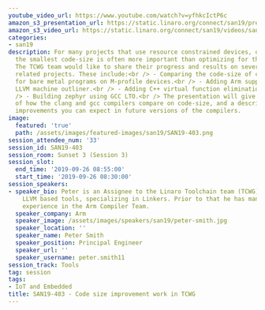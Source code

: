 ```yaml
---
youtube_video_url: https://www.youtube.com/watch?v=yfhkcIctP6c
amazon_s3_presentation_url: https://static.linaro.org/connect/san19/presentations/san19-403.pdf
amazon_s3_video_url: https://static.linaro.org/connect/san19/videos/san19-403.mp4
categories:
- san19
description: For many projects that use resource constrained devices, optimizing for
  the smallest code-size is often more important than optimizing for the highest performance.
  The TCWG team would like to share their progress and results on several code-size
  related projects. These include:<br /> - Comparing the code-size of clang and gcc
  for bare metal programs on M-profile devices.<br /> - Adding Arm support to the
  LLVM machine outliner.<br /> - Adding C++ virtual function elimination to Clang.<br
  /> - Building zephyr using GCC LTO.<br /> The presentation will give a brief summary
  of how the clang and gcc compilers compare on code-size, and a description of some
  improvements you can expect in future versions of the compilers.
image:
  featured: 'true'
  path: /assets/images/featured-images/san19/SAN19-403.png
session_attendee_num: '33'
session_id: SAN19-403
session_room: Sunset 3 (Session 3)
session_slot:
  end_time: '2019-09-26 08:55:00'
  start_time: '2019-09-26 08:30:00'
session_speakers:
- speaker_bio: Peter is an Assignee to the Linaro Toolchain team (TCWG) working on
    LLVM based tools, specializing in Linkers. Prior to that he has many years of
    experience in the Arm Compiler Team.
  speaker_company: Arm
  speaker_image: /assets/images/speakers/san19/peter-smith.jpg
  speaker_location: ''
  speaker_name: Peter Smith
  speaker_position: Principal Engineer
  speaker_url: ''
  speaker_username: peter.smith11
session_track: Tools
tag: session
tags:
- IoT and Embedded
title: SAN19-403 - Code size improvement work in TCWG
---
```

